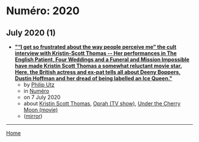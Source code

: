 # Numéro: 2020

## July 2020 (1)

 - [**"“I get so frustrated about the way people perceive me” the cult interview with Kristin-Scott Thomas -- Her performances in The English Patient, Four Weddings and a Funeral and Mission Impossible have made Kristin Scott Thomas a somewhat reluctant movie star. Here, the British actress and ex-pat tells all about Deeny Boppers, Dustin Hoffman and her dread of being labelled an Ice Queen."**](https://www.numero.com/en/cinema/kristin-scott-thomas-interview-fleabag-prince-impossible-mission-tom-cruise-oscar-four-weddings-and-a-funeral)
    - by [Philip Utz](../../../authors/philip-utz/index.md)
    - in [Numéro](../../../publications/k-o/num-ro/index.md)
    - on 7 July 2020
    - about [Kristin Scott Thomas](../../../topics/kristin-scott-thomas/index.md), [Oprah (TV show)](../../../topics/tv-show/oprah/index.md), [Under the Cherry Moon (movie)](../../../topics/movie/under-the-cherry-moon/index.md)
    - ([mirror](https://web.archive.org/web/*/https://www.numero.com/en/cinema/kristin-scott-thomas-interview-fleabag-prince-impossible-mission-tom-cruise-oscar-four-weddings-and-a-funeral))

----

[Home](../index.md)
